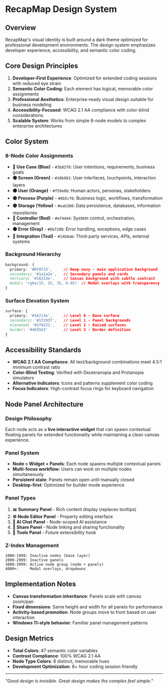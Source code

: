 # RecapMap Design System

## Overview
RecapMap's visual identity is built around a dark theme optimized for professional development environments. The design system emphasizes developer experience, accessibility, and semantic color coding.

## Core Design Principles
1. **Developer-First Experience**: Optimized for extended coding sessions with reduced eye strain
2. **Semantic Color Coding**: Each element has logical, memorable color assignments
3. **Professional Aesthetics**: Enterprise-ready visual design suitable for business modeling
4. **Accessibility-Focused**: WCAG 2.1 AA compliance with color-blind considerations
5. **Scalable System**: Works from simple 8-node models to complex enterprise architectures

## Color System

### 8-Node Color Assignments
- **🔵 Use Case (Blue)** - `#3b82f6`: User intentions, requirements, business goals
- **🟢 Screen (Green)** - `#10b981`: User interfaces, touchpoints, interaction layers
- **🟠 User (Orange)** - `#f59e0b`: Human actors, personas, stakeholders
- **🟣 Process (Purple)** - `#8b5cf6`: Business logic, workflows, transformation
- **🟡 Storage (Yellow)** - `#eab308`: Data persistence, databases, information repositories
- **🔴 Controller (Red)** - `#ef4444`: System control, orchestration, management
- **⚫ Error (Gray)** - `#6b7280`: Error handling, exceptions, edge cases
- **🔷 Integration (Teal)** - `#14b8a6`: Third-party services, APIs, external systems

### Background Hierarchy
```css
background: {
  primary: '#0f0f23',     // Deep navy - main application background
  secondary: '#1a1a2e',   // Secondary panels and cards
  tertiary: '#16213e',    // Canvas background with subtle contrast
  modal: 'rgba(15, 15, 35, 0.95)' // Modal overlays with transparency
}
```

### Surface Elevation System
```css
surface: {
  primary: '#16213e',     // Level 0 - Base surface
  secondary: '#1f2937',   // Level 1 - Panel backgrounds  
  elevated: '#374151',    // Level 2 - Raised surfaces
  border: '#4b5563'       // Level 3 - Border definition
}
```

## Accessibility Standards
- **WCAG 2.1 AA Compliance**: All text/background combinations meet 4.5:1 minimum contrast ratio
- **Color-Blind Testing**: Verified with Deuteranopia and Protanopia simulators
- **Alternative Indicators**: Icons and patterns supplement color coding
- **Focus Indicators**: High-contrast focus rings for keyboard navigation

## Node Panel Architecture

### Design Philosophy
Each node acts as a **live interactive widget** that can spawn contextual floating panels for extended functionality while maintaining a clean canvas experience.

### Panel System
- **Node = Widget + Panels**: Each node spawns multiple contextual panels
- **Multi-focus workflow**: Users can work on multiple nodes simultaneously
- **Persistent state**: Panels remain open until manually closed
- **Desktop-first**: Optimized for builder mode experience

### Panel Types
1. **📊 Summary Panel** - Rich content display (replaces tooltips)
2. **⚙️ Node Editor Panel** - Property editing interface
3. **💬 AI Chat Panel** - Node-scoped AI assistance
4. **🔗 Share Panel** - Node linking and sharing functionality
5. **🔧 Tools Panel** - Future extensibility hook

### Z-Index Management
```
1000-1999: Inactive nodes (base layer)
2000-2999: Inactive panels 
3000-3999: Active node group (node + panels)
4000+:     Modal overlays, dropdowns
```

## Implementation Notes
- **Canvas transformation inheritance**: Panels scale with canvas zoom/pan
- **Fixed dimensions**: Same height and width for all panels for performance
- **Activity-based promotion**: Node groups move to front based on user interaction
- **Windows 11-style behavior**: Familiar panel management patterns

## Design Metrics
- **Total Colors**: 47 semantic color variables
- **Contrast Compliance**: 100% WCAG 2.1 AA
- **Node Type Colors**: 8 distinct, memorable hues
- **Development Optimization**: 8+ hour coding session friendly

---
*"Good design is invisible. Great design makes the complex feel simple."*
